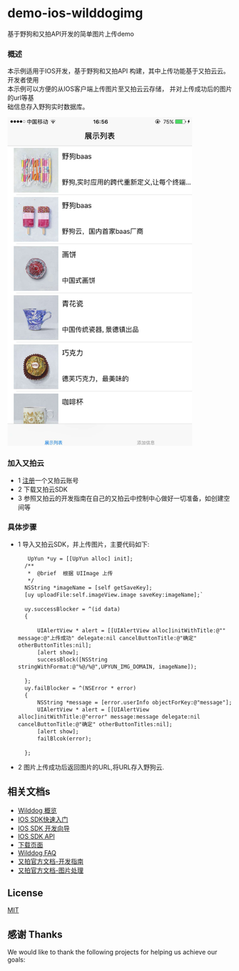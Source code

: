 # demo-ios-wilddogimg

基于野狗和又拍API开发的简单图片上传demo

### 概述


本示例适用于IOS开发，基于野狗和又拍API 构建，其中上传功能基于又拍云云。开发者使用   
本示例可以方便的从IOS客户端上传图片至又拍云云存储， 并对上传成功后的图片的url等基  
础信息存入野狗实时数据库。  

<img src="screenshot.png" width="414" height="736" />

### 加入又拍云
* 1 [注册](https://console.upyun.com)一个又拍云账号
* 2 下载又拍云SDK
* 3 参照又拍云的开发指南在自己的又拍云中控制中心做好一切准备，如创建空间等



### 具体步骤

* 1 导入又拍云SDK，并上传图片，主要代码如下:

  ``` 
     UpYun *uy = [[UpYun alloc] init];
    /**
     *	@brief	根据 UIImage 上传
     */
    NSString *imageName = [self getSaveKey];
    [uy uploadFile:self.imageView.image saveKey:imageName];`

    uy.successBlocker = ^(id data)
    {
        
        UIAlertView * alert = [[UIAlertView alloc]initWithTitle:@"" message:@"上传成功" delegate:nil cancelButtonTitle:@"确定" otherButtonTitles:nil];
        [alert show];
        successBlock([NSString stringWithFormat:@"%@/%@",UPYUN_IMG_DOMAIN, imageName]);

    };
    uy.failBlocker = ^(NSError * error)
    {
        NSString *message = [error.userInfo objectForKey:@"message"];
        UIAlertView * alert = [[UIAlertView alloc]initWithTitle:@"error" message:message delegate:nil cancelButtonTitle:@"确定" otherButtonTitles:nil];
        [alert show];
        failBlcok(error);
        
    };
  ```  

* 2 图片上传成功后返回图片的URL,将URL存入野狗云.



## 相关文档s

* [Wilddog 概览](https://z.wilddog.com/overview/guide)
* [IOS SDK快速入门](https://z.wilddog.com/ios/quickstart)
* [IOS SDK 开发向导](https://z.wilddog.com/ios/guide/1)
* [IOS SDK API](https://z.wilddog.com/ios/api)
* [下载页面](https://www.wilddog.com/download/)
* [Wilddog FAQ](https://z.wilddog.com/faq/qa)
* [又拍官方文档-开发指南](http://docs.upyun.com/guide/)
* [又拍官方文档-图片处理](http://docs.upyun.com/guide/#_9)

## License
[MIT](http://wilddog.mit-license.org/)

## 感谢 Thanks

We would like to thank the following projects for helping us achieve our goals: